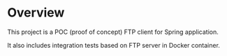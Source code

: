 
# Overview

This project is a POC (proof of concept) FTP client for Spring application. 

It also includes integration tests based on FTP server in Docker container.
